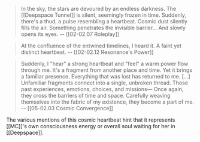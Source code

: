 
> In the sky, the stars are devoured by an endless darkness.
> The [[Deepspace Tunnel]] is silent, seemingly frozen in time. Suddenly, there's a thud, a pulse resembling a heartbeat.
> Cosmic dust silently fills the air. Something penetrates the invisible barrier...
> And slowly opens its eyes.
> -- [[02-02.07 Roleplay]]

> At the confluence of the entwined timelines,
> I heard it.
> A faint yet distinct heartbeat.
> -- [[02-02.12 Resonance's Power]]

> Suddenly, I "hear" a strong heartbeat and "feel" a warm power flow through me.
> It's a fragment from another place and time. Yet it brings a familiar presence. Everything that was lost has returned to me.
> \[...]
> Unfamiliar fragments connect into a single, unbroken thread. Those past experiences, emotions, choices, and missions—
> Once again, they cross the barriers of time and space.
> Carefully weaving themselves into the fabric of my existence, they become a part of me.
> -- [[05-02.03 Cosmic Convergence]]

The various mentions of this cosmic heartbeat hint that it represents [[MC]]'s own consciousness energy or overall soul waiting for her in [[Deepspace]].